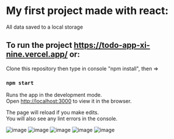 # My first project made with react:
All data saved to a local storage

## To run the project https://todo-app-xi-nine.vercel.app/   or:

Clone this repository then type in console "npm install", then =>

### `npm start`

Runs the app in the development mode.\
Open [http://localhost:3000](http://localhost:3000) to view it in the browser.

The page will reload if you make edits.\
You will also see any lint errors in the console.



![image](https://user-images.githubusercontent.com/73066480/130356377-09d94d65-2296-48db-a1ab-5e05dc5aed27.png)
![image](https://user-images.githubusercontent.com/73066480/130356383-8e806128-8e8a-49f6-8bcd-6d8c62760203.png)
![image](https://user-images.githubusercontent.com/73066480/130356385-5e4dce94-09c2-4888-875a-d227abd26a23.png)
![image](https://user-images.githubusercontent.com/73066480/130356400-c6d3126f-f4a0-4b24-bfc9-c1faba4925e2.png)
![image](https://user-images.githubusercontent.com/73066480/130356407-b3b75cc1-ee9a-42ea-850d-cb17085ee40c.png)



